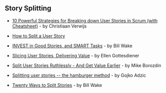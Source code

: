 ## Story Splitting

- [10 Powerful Strategies for Breaking down User Stories in Scrum (with Cheatsheet)](https://medium.com/@chrisverwijs/10-powerful-strategies-for-breaking-down-user-stories-in-scrum-with-cheatsheet-2cd9aae7d0eb) - by Christiaan Verwijs

- [How to Split a User Story](http://agileforall.com/wp-content/uploads/2012/01/Story-Splitting-Flowchart.pdf)

- [INVEST in Good Stories, and SMART Tasks](http://xp123.com/articles/invest-in-good-stories-and-smart-tasks/) - by Bill Wake

- [Slicing User Stories, Delivering Value](https://www.linkedin.com/pulse/slicing-user-stories-delivering-value-ellen-gottesdiener) - by Ellen Gottesdiener

- [Split User Stories Ruthlessly - And Get Value Earlier](http://mikeborozdin.com/post/split-user-stories-get-value-early/) - by Mike Borozdin

- [Splitting user stories -- the hamburger method](https://gojko.net/2012/01/23/splitting-user-stories-the-hamburger-method/) - by Gojko Adzic

- [Twenty Ways to Split Stories](http://xp123.com/articles/twenty-ways-to-split-stories/) - by Bill Wake
